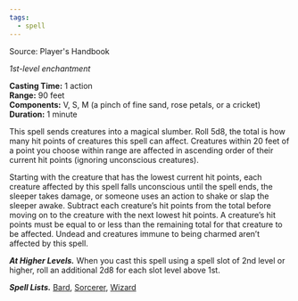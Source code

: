 ```yaml
---
tags:
  - spell
---
```

Source: Player's Handbook

_1st-level enchantment_

**Casting Time:** 1 action  
**Range:** 90 feet  
**Components:** V, S, M (a pinch of fine sand, rose petals, or a cricket)  
**Duration:** 1 minute

This spell sends creatures into a magical slumber. Roll 5d8, the total is how many hit points of creatures this spell can affect. Creatures within 20 feet of a point you choose within range are affected in ascending order of their current hit points (ignoring unconscious creatures).

Starting with the creature that has the lowest current hit points, each creature affected by this spell falls unconscious until the spell ends, the sleeper takes damage, or someone uses an action to shake or slap the sleeper awake. Subtract each creature’s hit points from the total before moving on to the creature with the next lowest hit points. A creature’s hit points must be equal to or less than the remaining total for that creature to be affected. Undead and creatures immune to being charmed aren’t affected by this spell.

**_At Higher Levels._** When you cast this spell using a spell slot of 2nd level or higher, roll an additional 2d8 for each slot level above 1st.

**_Spell Lists._** [Bard](http://dnd5e.wikidot.com/spells:bard), [Sorcerer](http://dnd5e.wikidot.com/spells:sorcerer), [Wizard](http://dnd5e.wikidot.com/spells:wizard)